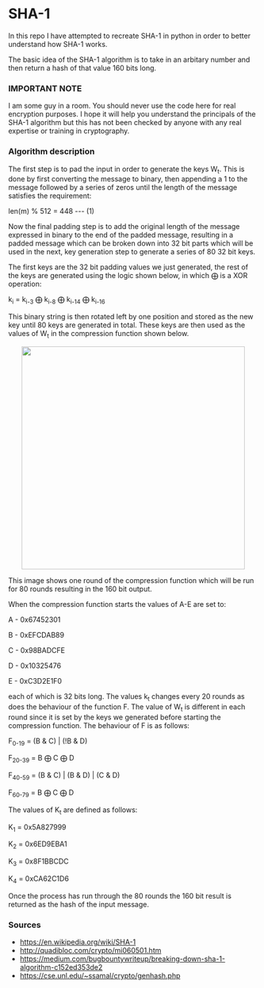 # SHA-1 #

In this repo I have attempted to recreate SHA-1 in python in order to better understand how SHA-1 works.

The basic idea of the SHA-1 algorithm is to take in an arbitary number and then return a hash of that value 160 bits long.

### IMPORTANT NOTE ###

I am some guy in a room. You should never use the code here for real encryption purposes. I hope it will help you understand the principals of the SHA-1 algorithm but this has not been checked by anyone with any real expertise or training in cryptography.

### Algorithm description ###

The first step is to pad the input in order to generate the keys W<sub>t</sub>. This is done by first converting the message to binary, then appending a 1 to the message followed by a series of zeros until the length of the message satisfies the requirement:

len(m) % 512 = 448 --- (1)

Now the final padding step is to add the original length of the message expressed in binary to the end of the padded message, resulting in a padded message which can be broken down into 32 bit parts which will be used in the next, key generation step to generate a series of 80 32 bit keys.

The first keys are the 32 bit padding values we just generated, the rest of the keys are generated using the logic shown below, in which &bigoplus; is a XOR operation:

k<sub>i</sub> = k<sub>i-3</sub> &bigoplus; k<sub>i-8</sub> &bigoplus; k<sub>i-14</sub> &bigoplus; k<sub>i-16</sub>

This binary string is then rotated left by one position and stored as the new key until 80 keys are generated in total. These keys are then used as the values of W<sub>t</sub> in the compression function shown below.

<p align="center">
<image src='./images/SHA-1-diagram.png' width="450px;"></image>
</p>

This image shows one round of the compression function which will be run for 80 rounds resulting in the 160 bit output. 

When the compression function starts the values of A-E are set to:

A - 0x67452301

B - 0xEFCDAB89

C - 0x98BADCFE

D - 0x10325476

E - 0xC3D2E1F0


each of which is 32 bits long. The values k<sub>t</sub> changes every 20 rounds as does the behaviour of the function F. The value of W<sub>t</sub> is different in each round since it is set by the keys we generated before starting the compression function. The behaviour of F is as follows:


F<sub>0-19</sub> = (B & C) | (!B & D)

F<sub>20-39</sub> = B &bigoplus; C &bigoplus; D

F<sub>40-59</sub> = (B & C) | (B & D) | (C & D)

F<sub>60-79</sub> = B &bigoplus; C &bigoplus; D


The values of K<sub>t</sub> are defined as follows:


K<sub>1</sub> = 0x5A827999

K<sub>2</sub> = 0x6ED9EBA1

K<sub>3</sub> = 0x8F1BBCDC

K<sub>4</sub> = 0xCA62C1D6


Once the process has run through the 80 rounds the 160 bit result is returned as the hash of the input message.

### Sources ###

* https://en.wikipedia.org/wiki/SHA-1
* http://quadibloc.com/crypto/mi060501.htm
* https://medium.com/bugbountywriteup/breaking-down-sha-1-algorithm-c152ed353de2
* https://cse.unl.edu/~ssamal/crypto/genhash.php